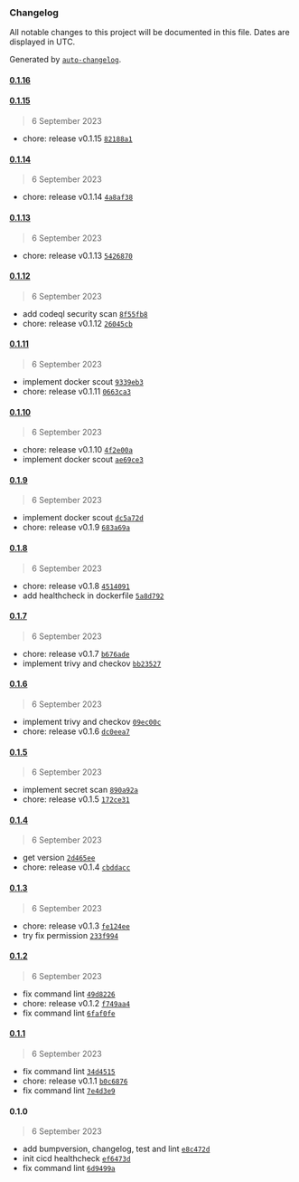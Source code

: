 ### Changelog

All notable changes to this project will be documented in this file. Dates are displayed in UTC.

Generated by [`auto-changelog`](https://github.com/CookPete/auto-changelog).

#### [0.1.16](https://github.com/ksatriow/cicd-healthcheck/compare/0.1.15...0.1.16)

#### [0.1.15](https://github.com/ksatriow/cicd-healthcheck/compare/0.1.14...0.1.15)

> 6 September 2023

- chore: release v0.1.15 [`82188a1`](https://github.com/ksatriow/cicd-healthcheck/commit/82188a100ee81977b95ec91d95b3bca4559fe6b5)

#### [0.1.14](https://github.com/ksatriow/cicd-healthcheck/compare/0.1.13...0.1.14)

> 6 September 2023

- chore: release v0.1.14 [`4a8af38`](https://github.com/ksatriow/cicd-healthcheck/commit/4a8af382324d86b3d96d02957de34fd6eff9714b)

#### [0.1.13](https://github.com/ksatriow/cicd-healthcheck/compare/0.1.12...0.1.13)

> 6 September 2023

- chore: release v0.1.13 [`5426870`](https://github.com/ksatriow/cicd-healthcheck/commit/542687005ebae4e22fbf8af2ce04aa1be64c6bd9)

#### [0.1.12](https://github.com/ksatriow/cicd-healthcheck/compare/0.1.11...0.1.12)

> 6 September 2023

- add codeql security scan [`8f55fb8`](https://github.com/ksatriow/cicd-healthcheck/commit/8f55fb8aae76e72d7cceb4e19b1785e4f2469467)
- chore: release v0.1.12 [`26045cb`](https://github.com/ksatriow/cicd-healthcheck/commit/26045cbda71a7262dac274544c47969908e6bcd0)

#### [0.1.11](https://github.com/ksatriow/cicd-healthcheck/compare/0.1.10...0.1.11)

> 6 September 2023

- implement docker scout [`9339eb3`](https://github.com/ksatriow/cicd-healthcheck/commit/9339eb3cc3a5f825fb2e947746e3f9c9c53bb97b)
- chore: release v0.1.11 [`0663ca3`](https://github.com/ksatriow/cicd-healthcheck/commit/0663ca3748d4d6de1243f61342c01d6b0a84bc7c)

#### [0.1.10](https://github.com/ksatriow/cicd-healthcheck/compare/0.1.9...0.1.10)

> 6 September 2023

- chore: release v0.1.10 [`4f2e00a`](https://github.com/ksatriow/cicd-healthcheck/commit/4f2e00ac35b196c1e77c1cd92e0f4a6446ada329)
- implement docker scout [`ae69ce3`](https://github.com/ksatriow/cicd-healthcheck/commit/ae69ce3879b89ad0672fd8e77f30430376b7c916)

#### [0.1.9](https://github.com/ksatriow/cicd-healthcheck/compare/0.1.8...0.1.9)

> 6 September 2023

- implement docker scout [`dc5a72d`](https://github.com/ksatriow/cicd-healthcheck/commit/dc5a72d3b4be77d8b65d0144e3e35b9e99f57746)
- chore: release v0.1.9 [`683a69a`](https://github.com/ksatriow/cicd-healthcheck/commit/683a69ad8a489ceb7138b0b40be8e161dc933189)

#### [0.1.8](https://github.com/ksatriow/cicd-healthcheck/compare/0.1.7...0.1.8)

> 6 September 2023

- chore: release v0.1.8 [`4514091`](https://github.com/ksatriow/cicd-healthcheck/commit/4514091435082ac4ec2f8a298b03d9d38ab86d43)
- add healthcheck in dockerfile [`5a8d792`](https://github.com/ksatriow/cicd-healthcheck/commit/5a8d7927e6d05e6224388afc2d433d3fcd78db40)

#### [0.1.7](https://github.com/ksatriow/cicd-healthcheck/compare/0.1.6...0.1.7)

> 6 September 2023

- chore: release v0.1.7 [`b676ade`](https://github.com/ksatriow/cicd-healthcheck/commit/b676adec009e852174e28dcc4a2f64e8f6a331c4)
- implement trivy and checkov [`bb23527`](https://github.com/ksatriow/cicd-healthcheck/commit/bb235270437f28d2582b6e69c599faedc6e0c760)

#### [0.1.6](https://github.com/ksatriow/cicd-healthcheck/compare/0.1.5...0.1.6)

> 6 September 2023

- implement trivy and checkov [`09ec00c`](https://github.com/ksatriow/cicd-healthcheck/commit/09ec00c1b5ab43998399b991dddc91667f7d0f29)
- chore: release v0.1.6 [`dc0eea7`](https://github.com/ksatriow/cicd-healthcheck/commit/dc0eea78715b5b59ae25da1bf779f09a943ccc9f)

#### [0.1.5](https://github.com/ksatriow/cicd-healthcheck/compare/0.1.4...0.1.5)

> 6 September 2023

- implement secret scan [`890a92a`](https://github.com/ksatriow/cicd-healthcheck/commit/890a92a9c96b28fe12153911d5ad30cc8b05db34)
- chore: release v0.1.5 [`172ce31`](https://github.com/ksatriow/cicd-healthcheck/commit/172ce3183195f505c1ababb6269916b81f3fd898)

#### [0.1.4](https://github.com/ksatriow/cicd-healthcheck/compare/0.1.3...0.1.4)

> 6 September 2023

- get version [`2d465ee`](https://github.com/ksatriow/cicd-healthcheck/commit/2d465ee9e25d760ffcdc0065f28309182a8d0023)
- chore: release v0.1.4 [`cbddacc`](https://github.com/ksatriow/cicd-healthcheck/commit/cbddaccfe622868601a173a6feeec8a945d3fe95)

#### [0.1.3](https://github.com/ksatriow/cicd-healthcheck/compare/0.1.2...0.1.3)

> 6 September 2023

- chore: release v0.1.3 [`fe124ee`](https://github.com/ksatriow/cicd-healthcheck/commit/fe124ee6c275c23c8a7d9ceb6842a02f15f41f36)
- try fix permission [`233f994`](https://github.com/ksatriow/cicd-healthcheck/commit/233f994da36663c31970e8bc8d09ae2940c00bb5)

#### [0.1.2](https://github.com/ksatriow/cicd-healthcheck/compare/0.1.1...0.1.2)

> 6 September 2023

- fix command lint [`49d8226`](https://github.com/ksatriow/cicd-healthcheck/commit/49d8226d7b5c333b756b4bf6cf1a5049dfc0e1e2)
- chore: release v0.1.2 [`f749aa4`](https://github.com/ksatriow/cicd-healthcheck/commit/f749aa412e0962e3f6487191ace9d767d6bb3a8a)
- fix command lint [`6faf0fe`](https://github.com/ksatriow/cicd-healthcheck/commit/6faf0fe6c2b00b7facba9e38f7f817aeff2028ae)

#### [0.1.1](https://github.com/ksatriow/cicd-healthcheck/compare/0.1.0...0.1.1)

> 6 September 2023

- fix command lint [`34d4515`](https://github.com/ksatriow/cicd-healthcheck/commit/34d4515e70eb1db46658282382deac7ba54ba7c9)
- chore: release v0.1.1 [`b0c6876`](https://github.com/ksatriow/cicd-healthcheck/commit/b0c6876f307a4dddb619af21f8592a5c3d0abaf2)
- fix command lint [`7e4d3e9`](https://github.com/ksatriow/cicd-healthcheck/commit/7e4d3e9a1f23caef3fde3697da461080279c5f2c)

#### 0.1.0

> 6 September 2023

- add bumpversion, changelog, test and lint [`e8c472d`](https://github.com/ksatriow/cicd-healthcheck/commit/e8c472dbe912a59fa054f11fcc483797288f3cb7)
- init cicd healthcheck [`ef6473d`](https://github.com/ksatriow/cicd-healthcheck/commit/ef6473d1809029897cc6bb7b077394007f6b7d99)
- fix command lint [`6d9499a`](https://github.com/ksatriow/cicd-healthcheck/commit/6d9499a08952c7e91bcc0edd7a6e377c09278527)
